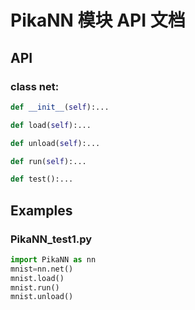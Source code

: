 # PikaNN 模块 API 文档

## API

### class net:
``` python
def __init__(self):...
```

``` python
def load(self):...
```

``` python
def unload(self):...
```

``` python
def run(self):...
```

``` python
def test():...
```



## Examples

### PikaNN_test1.py

```python
import PikaNN as nn
mnist=nn.net()
mnist.load()
mnist.run()
mnist.unload()
```
